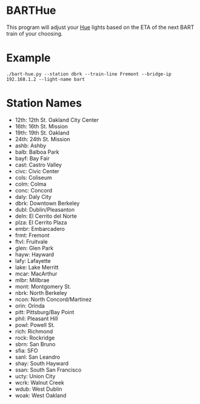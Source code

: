 BARTHue
========

This program will adjust your [Hue](http://www2.meethue.com/en-us/) lights based on the ETA of the next BART train of your choosing.


Example
=========
```
./bart-hue.py --station dbrk --train-line Fremont --bridge-ip 192.168.1.2 --light-name bart
```

Station Names
===============
 * 12th: 12th St. Oakland City Center
 * 16th: 16th St. Mission
 * 19th: 19th St. Oakland
 * 24th: 24th St. Mission
 * ashb: Ashby
 * balb: Balboa Park
 * bayf: Bay Fair
 * cast: Castro Valley
 * civc: Civic Center
 * cols: Coliseum
 * colm: Colma
 * conc: Concord
 * daly: Daly City
 * dbrk: Downtown Berkeley
 * dubl: Dublin/Pleasanton
 * deln: El Cerrito del Norte
 * plza: El Cerrito Plaza
 * embr: Embarcadero
 * frmt: Fremont
 * ftvl: Fruitvale
 * glen: Glen Park
 * hayw: Hayward
 * lafy: Lafayette
 * lake: Lake Merritt
 * mcar: MacArthur
 * mlbr: Millbrae
 * mont: Montgomery St.
 * nbrk: North Berkeley
 * ncon: North Concord/Martinez
 * orin: Orinda
 * pitt: Pittsburg/Bay Point
 * phil: Pleasant Hill
 * powl: Powell St.
 * rich: Richmond
 * rock: Rockridge
 * sbrn: San Bruno
 * sfia: SFO
 * sanl: San Leandro
 * shay: South Hayward
 * ssan: South San Francisco
 * ucty: Union City
 * wcrk: Walnut Creek
 * wdub: West Dublin
 * woak: West Oakland
